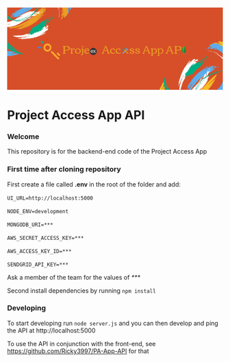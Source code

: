 
![Repo Cover](/assets/repo-cover.png)

# Project Access App API

### Welcome

This repository is for the backend-end code of the Project Access App

### First time after cloning repository

First create a file called **.env** in the root of the folder and add:

`UI_URL=http://localhost:5000`

`NODE_ENV=development`

`MONGODB_URI=***`

`AWS_SECRET_ACCESS_KEY=***`

`AWS_ACCESS_KEY_ID=***`

`SENDGRID_API_KEY=***`

Ask a member of the team for the values of _***_

Second install dependencies by running `npm install`

### Developing

To start developing run `node server.js` and you can then develop and ping the API at http://localhost:5000

To use the API in conjunction with the front-end, see https://github.com/Ricky3997/PA-App-API for that 
